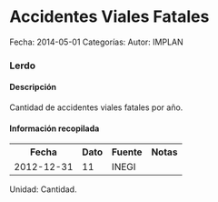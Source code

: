 Accidentes Viales Fatales
=====

Fecha: 2014-05-01
Categorías: 
Autor: IMPLAN

### Lerdo

#### Descripción

Cantidad de accidentes viales fatales por año.

#### Información recopilada

<table class="table table-hover table-bordered">
  <tr><th>Fecha</th><th>Dato</th><th>Fuente</th><th>Notas</th></tr>
  <tr><td>2012-12-31</td><td>11</td><td>INEGI</td><td></td></tr>
</table>

Unidad: Cantidad.
